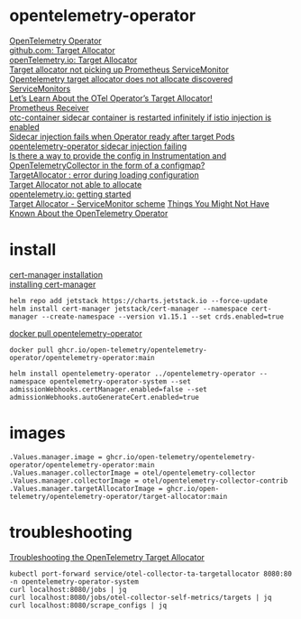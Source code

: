 # opentelemetry-operator

[OpenTelemetry Operator](https://github.com/open-telemetry/opentelemetry-operator)<br>
[github.com: Target Allocator](https://github.com/open-telemetry/opentelemetry-operator/blob/main/cmd/otel-allocator/README.md)<br>
[openTelemetry.io: Target Allocator](https://opentelemetry.io/docs/kubernetes/operator/target-allocator/)<br>
[Target allocator not picking up Prometheus ServiceMonitor](https://github.com/open-telemetry/opentelemetry-operator/issues/1851)<br>
[Opentelemetry target allocator does not allocate discovered ServiceMonitors](https://stackoverflow.com/questions/77269471/opentelemetry-target-allocator-does-not-allocate-discovered-servicemonitors)<br>
[Let’s Learn About the OTel Operator’s Target Allocator!](https://adri-v.medium.com/lets-learn-about-the-otel-operator-s-target-allocator-47a2b1f07562)<br>
[Prometheus Receiver](https://github.com/open-telemetry/opentelemetry-collector-contrib/blob/main/receiver/prometheusreceiver/README.md)<br>
[otc-container sidecar container is restarted infinitely if istio injection is enabled](https://github.com/open-telemetry/opentelemetry-operator/issues/946)<br>
[Sidecar injection fails when Operator ready after target Pods](https://github.com/open-telemetry/opentelemetry-operator/issues/1765)<br>
[opentelemetry-operator sidecar injection failing](https://github.com/open-telemetry/opentelemetry-operator/issues/1898)<br>
[Is there a way to provide the config in Instrumentation and OpenTelemetryCollector in the form of a configmap?](https://github.com/open-telemetry/opentelemetry-operator/issues/1196)<br>
[TargetAllocator : error during loading configuration](https://github.com/open-telemetry/opentelemetry-operator/issues/1811)<br>
[Target Allocator not able to allocate](https://github.com/open-telemetry/opentelemetry-collector-contrib/issues/23342)<br>
[opentelemetry.io: getting started](https://opentelemetry.io/docs/kubernetes/getting-started/)<br>
[Target Allocator - ServiceMonitor scheme](https://github.com/open-telemetry/opentelemetry-operator/issues/1669)
[Things You Might Not Have Known About the OpenTelemetry Operator](https://geekingoutpodcast.substack.com/p/otel-operator-q-and-a)<br>

# install

[cert-manager installation](https://cert-manager.io/docs/installation/)<br>
[installing cert-manager](https://cert-manager.io/docs/installation/helm/#installing-cert-manager)<br>
```
helm repo add jetstack https://charts.jetstack.io --force-update
helm install cert-manager jetstack/cert-manager --namespace cert-manager --create-namespace --version v1.15.1 --set crds.enabled=true
```

[docker pull opentelemetry-operator](https://github.com/open-telemetry/opentelemetry-operator/pkgs/container/opentelemetry-operator%2Fopentelemetry-operator)<br>
```
docker pull ghcr.io/open-telemetry/opentelemetry-operator/opentelemetry-operator:main

helm install opentelemetry-operator ../opentelemetry-operator --namespace opentelemetry-operator-system --set admissionWebhooks.certManager.enabled=false --set admissionWebhooks.autoGenerateCert.enabled=true
```

# images

```
.Values.manager.image = ghcr.io/open-telemetry/opentelemetry-operator/opentelemetry-operator:main
.Values.manager.collectorImage = otel/opentelemetry-collector
.Values.manager.collectorImage = otel/opentelemetry-collector-contrib
.Values.manager.targetAllocatorImage = ghcr.io/open-telemetry/opentelemetry-operator/target-allocator:main

```

# troubleshooting

[Troubleshooting the OpenTelemetry Target Allocator](https://trstringer.com/opentelemetry-target-allocator-troubleshooting/)<br>
```
kubectl port-forward service/otel-collector-ta-targetallocator 8080:80 -n opentelemetry-operator-system
curl localhost:8080/jobs | jq
curl localhost:8080/jobs/otel-collector-self-metrics/targets | jq
curl localhost:8080/scrape_configs | jq
```

